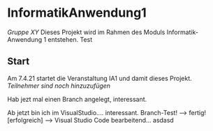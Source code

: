 # InformatikAnwendung1
*Gruppe XY*
Dieses Projekt wird im Rahmen des Moduls Informatik-Anwendung 1 entstehen. 
Test
## Start
Am 7.4.21 startet die Veranstaltung IA1 und damit dieses Projekt.  
*Teilnehmer sind noch hinzuzufügen* 

Hab jezt mal einen Branch angelegt, interessant.

Ab jetzt bin ich im VisualStudio.... interessant.
Branch-Test!
--> fertig! [erfolgreich]
--> Visual Studio Code bearbeitend...
asdasd
